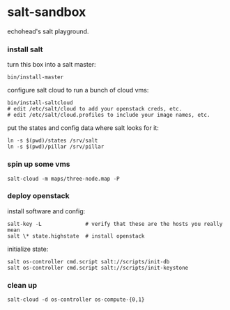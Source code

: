 
salt-sandbox
============

echohead's salt playground.

### install salt

turn this box into a salt master:

    bin/install-master

configure salt cloud to run a bunch of cloud vms:

    bin/install-saltcloud
    # edit /etc/salt/cloud to add your openstack creds, etc.
    # edit /etc/salt/cloud.profiles to include your image names, etc.

put the states and config data where salt looks for it:

    ln -s $(pwd)/states /srv/salt
    ln -s $(pwd)/pillar /srv/pillar

### spin up some vms

    salt-cloud -m maps/three-node.map -P

### deploy openstack

install software and config:

    salt-key -L              # verify that these are the hosts you really mean
    salt \* state.highstate  # install openstack

initialize state:

    salt os-controller cmd.script salt://scripts/init-db
    salt os-controller cmd.script salt://scripts/init-keystone

### clean up

    salt-cloud -d os-controller os-compute-{0,1}
